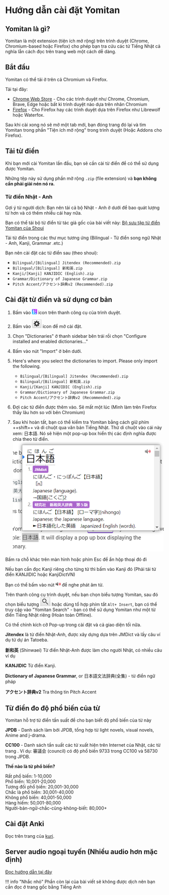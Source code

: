 # Hướng dẫn cài đặt Yomitan

## Yomitan là gì?
Yomitan là một extension (tiện ích mở rộng) trên trình duyệt (Chrome, Chromium-based hoặc Firefox) cho phép bạn tra cứu các từ Tiếng Nhật cả nghĩa lẫn cách đọc trên trang web một cách dễ dàng.

## Bắt đầu
Yomitan có thể tải ở trên cả Chromium và Firefox.

Tải tại đây:

- [Chrome Web Store](https://chromewebstore.google.com/detail/yomitan/likgccmbimhjbgkjambclfkhldnlhbnn) - Cho các trình duyệt như Chrome, Chromium, Brave, Edge hoặc bất kì trình duyệt nào dựa trên nhân Chromium
- [Firefox](https://addons.mozilla.org/en-GB/firefox/addon/yomitan/) - Cho Firefox hay các trình duyệt dựa trên Firefox như Librewolf hoặc Waterfox.

Sau khi cài xong nó sẽ mở một tab mới, bạn đóng trang đó lại và tìm Yomitan trong phần "Tiện ích mở rộng" trong trình duyệt (Hoặc Addons cho Firefox).

## Tải từ điển

Khi bạn mới cài Yomitan lần đầu, bạn sẽ cần cài từ điển để có thể sử dụng được Yomitan.

Những tệp này sử dụng phần mở rộng `.zip` (file extension) và **bạn không cần phải giải nén nó ra.**
  
### Từ điển Nhật - Anh

Gợi ý từ người dịch: Bạn nên tải cả bộ Nhật - Anh ở dưới để bao quát lượng từ hơn và có thêm nhiều cái hay nữa.

Bạn có thể tải bộ từ điển từ tác giả gốc của bài viết này: [Bộ sưu tập từ điển Yomitan của Shoui](https://learnjapanese.link/dictionaries)

Tải từ điển trong các thư mục tương ứng (Bilingual - Từ điển song ngữ Nhật - Anh, Kanji, Grammar .etc.) 

Bạn nên cài đặt các từ điển sau (theo shoui):

- `Bilingual/[Bilingual] Jitendex (Recommended).zip`  
- `Bilingual/[Bilingual] 新和英.zip`  
- `Kanji/[Kanji] KANJIDIC (English).zip`  
- `Grammar/Dictionary of Japanese Grammar.zip`  
- `Pitch Accent/アクセント辞典v2 (Recommended).zip`

## Cài đặt từ điển và sử dụng cơ bản
  
1. Bấm vào ![yomitan-icon](img/yomitan-icon.png) icon trên thanh công cụ của trình duyệt.  
2. Bấm vào ![cog](img/yomitan-cog.png) icon để mở cài đặt.  
3. Chọn "Dictionaries" ở thanh sidebar bên trái rồi chọn "Configure installed and enabled dictionaries…"  
4. Bấm vào nút "Import" ở bên dưới.  
5. Here's where you select the dictionaries to import. Please only import the following. 

    - `Bilingual/[Bilingual] Jitendex (Recommended).zip`  
    - `Bilingual/[Bilingual] 新和英.zip`  
    - `Kanji/[Kanji] KANJIDIC (English).zip`  
    - `Grammar/Dictionary of Japanese Grammar.zip` 
    - `Pitch Accent/アクセント辞典v2 (Recommended).zip`

6. Đợi các từ điển được thêm vào. Sẽ mất một lúc (Mình làm trên Firefox thấy lâu hơn so với bên Chromium)
7. Sau khi hoàn tất, bạn có thể kiểm tra Yomitan bằng cách giữ phím ++shift++ và di chuột qua văn bản Tiếng Nhật. Thử di chuột vào cái này xem: 日本語. Nó sẽ hiện một pop-up box hiển thị các định nghĩa được chia theo từ điển.
![Yomitan Demo](img/yomidemo1.png) 

Bấm ra chỗ khác trên màn hình hoặc phím Esc để ẩn hộp thoại đó đi

Nếu bạn cần đọc Kanji riêng cho từng từ thì bấm vào Kanji đó (Phải tải từ điển KANJIDIC hoặc KanjiDictVN)

Bạn có thể bấm vào nút ![audio](img/yomichan-audio.png) để nghe phát âm từ.

Trên thanh công cụ trình duyệt, nếu bạn chọn biểu tượng Yomitan, sau đó chọn biểu tượng ![search icon](img/yomitan-search.png) hoặc dùng tổ hợp phím tắt `Alt+ Insert`, bạn có thể truy cập vào "Yomitan Search" - bạn có thể sử dụng Yomitan như một từ điển Tiếng Nhật riêng (Hoàn toàn Offline).
 
Có thể chỉnh kích cỡ Pop-up trong cài đặt và cả giao diện tối nữa.

**Jitendex** là từ điển Nhật-Anh, được xây dựng dựa trên JMDict và lấy câu ví dụ từ dự án Tatoeba.

**新和英** (Shinwaei) Từ điển Nhật-Anh được làm cho người Nhật, có nhiều câu ví dụ

**KANJIDIC** Từ điển Kanji.

**Dictionary of Japanese Grammar**, or 日本語文法辞典(全集) - từ điển ngữ pháp

**アクセント辞典v2** Tra thông tin Pitch Accent

## Từ điển đo độ phổ biến của từ

Yomitan hỗ trợ từ điển tần suất để cho bạn biết độ phổ biến của từ này

**JPDB** - Danh sách làm bởi JPDB, tổng hợp từ light novels, visual novels, Anime and j-drama. 

**CC100** - Danh sách tần suất các từ xuất hiện trên Internet của Nhật, các từ trang . Ví dụ: 審議会 (council) có độ phổ biến 9733 trong CC100 và 58730 trong JPDB.  

**Thế nào là từ phổ biến?**  

Rất phổ biến: 1-10,000  
Phổ biến: 10,001-20,000    
Tương đối phổ biến: 20,001-30,000   
Chắc là phổ biến: 30,001-40,000  
Không phổ biến: 40,001-50,000  
Hàng hiếm: 50,001-80,000  
Người-bản-ngữ-chắc-cũng-không-biết: 80,000+  

## Cài đặt Anki

Đọc trên trang của [kuri](https://donkuri.github.io/learn-japanese/setup/#anki-setup).

## Server audio ngoại tuyến (Nhiều audio hơn mặc định)

[Đọc hướng dẫn tại đây](https://github.com/themoeway/local-audio-yomichan)  

!!! info "Nhắc nhỏ"
    Phần còn lại của bài viết sẽ không được dịch nên bạn cần đọc ở trang gốc bằng Tiếng Anh
